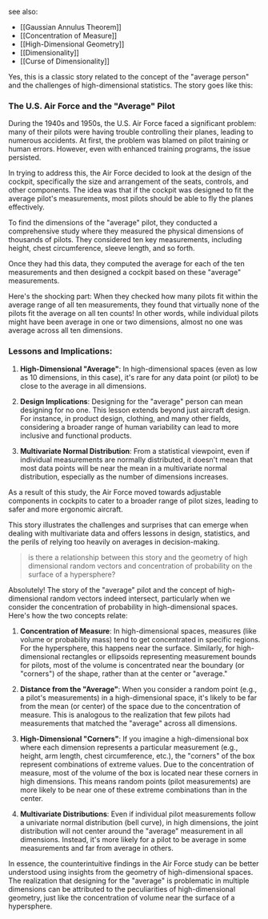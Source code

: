 see also:
- [[Gaussian Annulus Theorem]]
- [[Concentration of Measure]]
- [[High-Dimensional Geometry]]
- [[Dimensionality]]
- [[Curse of Dimensionality]]


Yes, this is a classic story related to the concept of the "average person" and the challenges of high-dimensional statistics. The story goes like this:

### The U.S. Air Force and the "Average" Pilot

During the 1940s and 1950s, the U.S. Air Force faced a significant problem: many of their pilots were having trouble controlling their planes, leading to numerous accidents. At first, the problem was blamed on pilot training or human errors. However, even with enhanced training programs, the issue persisted.

In trying to address this, the Air Force decided to look at the design of the cockpit, specifically the size and arrangement of the seats, controls, and other components. The idea was that if the cockpit was designed to fit the average pilot's measurements, most pilots should be able to fly the planes effectively.

To find the dimensions of the "average" pilot, they conducted a comprehensive study where they measured the physical dimensions of thousands of pilots. They considered ten key measurements, including height, chest circumference, sleeve length, and so forth.

Once they had this data, they computed the average for each of the ten measurements and then designed a cockpit based on these "average" measurements.

Here's the shocking part: When they checked how many pilots fit within the average range of all ten measurements, they found that virtually none of the pilots fit the average on all ten counts! In other words, while individual pilots might have been average in one or two dimensions, almost no one was average across all ten dimensions.

### Lessons and Implications:

1. **High-Dimensional "Average"**: In high-dimensional spaces (even as low as 10 dimensions, in this case), it's rare for any data point (or pilot) to be close to the average in all dimensions.

2. **Design Implications**: Designing for the "average" person can mean designing for no one. This lesson extends beyond just aircraft design. For instance, in product design, clothing, and many other fields, considering a broader range of human variability can lead to more inclusive and functional products.

3. **Multivariate Normal Distribution**: From a statistical viewpoint, even if individual measurements are normally distributed, it doesn't mean that most data points will be near the mean in a multivariate normal distribution, especially as the number of dimensions increases.

As a result of this study, the Air Force moved towards adjustable components in cockpits to cater to a broader range of pilot sizes, leading to safer and more ergonomic aircraft.

This story illustrates the challenges and surprises that can emerge when dealing with multivariate data and offers lessons in design, statistics, and the perils of relying too heavily on averages in decision-making.


> is there a relationship between this story and the geometry of high dimensional random vectors and concentration of probability on the surface of a hypersphere?

Absolutely! The story of the "average" pilot and the concept of high-dimensional random vectors indeed intersect, particularly when we consider the concentration of probability in high-dimensional spaces. Here's how the two concepts relate:

1. **Concentration of Measure**: In high-dimensional spaces, measures (like volume or probability mass) tend to get concentrated in specific regions. For the hypersphere, this happens near the surface. Similarly, for high-dimensional rectangles or ellipsoids representing measurement bounds for pilots, most of the volume is concentrated near the boundary (or "corners") of the shape, rather than at the center or "average."

2. **Distance from the "Average"**: When you consider a random point (e.g., a pilot's measurements) in a high-dimensional space, it's likely to be far from the mean (or center) of the space due to the concentration of measure. This is analogous to the realization that few pilots had measurements that matched the "average" across all dimensions.

3. **High-Dimensional "Corners"**: If you imagine a high-dimensional box where each dimension represents a particular measurement (e.g., height, arm length, chest circumference, etc.), the "corners" of the box represent combinations of extreme values. Due to the concentration of measure, most of the volume of the box is located near these corners in high dimensions. This means random points (pilot measurements) are more likely to be near one of these extreme combinations than in the center.

4. **Multivariate Distributions**: Even if individual pilot measurements follow a univariate normal distribution (bell curve), in high dimensions, the joint distribution will not center around the "average" measurement in all dimensions. Instead, it's more likely for a pilot to be average in some measurements and far from average in others.

In essence, the counterintuitive findings in the Air Force study can be better understood using insights from the geometry of high-dimensional spaces. The realization that designing for the "average" is problematic in multiple dimensions can be attributed to the peculiarities of high-dimensional geometry, just like the concentration of volume near the surface of a hypersphere.